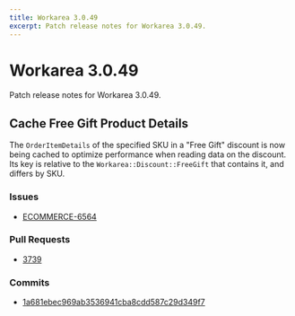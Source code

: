 ```yaml
---
title: Workarea 3.0.49
excerpt: Patch release notes for Workarea 3.0.49.
---
```


# Workarea 3.0.49

Patch release notes for Workarea 3.0.49.

## Cache Free Gift Product Details

The `OrderItemDetails` of the specified SKU in a "Free Gift" discount is
now being cached to optimize performance when reading data on the
discount. Its key is relative to the `Workarea::Discount::FreeGift` that
contains it, and differs by SKU.

### Issues

- [ECOMMERCE-6564](https://jira.tools.weblinc.com/browse/ECOMMERCE-6564)

### Pull Requests

- [3739](https://stash.tools.weblinc.com/projects/WL/repos/workarea/pull-requests/3739/overview)

### Commits

- [1a681ebec969ab3536941cba8cdd587c29d349f7](https://stash.tools.weblinc.com/projects/WL/repos/workarea/commits/1a681ebec969ab3536941cba8cdd587c29d349f7)

